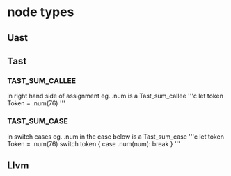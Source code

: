 # node types
## Uast
## Tast
### TAST_SUM_CALLEE
in right hand side of assignment
eg. .num is a Tast_sum_callee
'''c
let token Token = .num(76)
'''
### TAST_SUM_CASE
in switch cases
eg. .num in the case below is a Tast_sum_case
'''c
let token Token = .num(76)
switch token {
    case .num(num): break
}
'''
## Llvm

